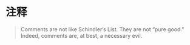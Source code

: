 # 注释

> Comments are not like Schindler’s List. They are not “pure good.” Indeed, comments are, at best, a necessary evil.
